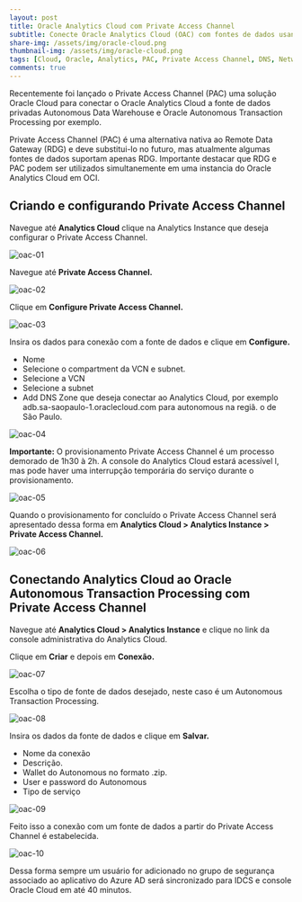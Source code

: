 ```yaml
---
layout: post
title: Oracle Analytics Cloud com Private Access Channel
subtitle: Conecte Oracle Analytics Cloud (OAC) com fontes de dados usando o Private Access Channel (PAC).
share-img: /assets/img/oracle-cloud.png
thumbnail-img: /assets/img/oracle-cloud.png
tags: [Cloud, Oracle, Analytics, PAC, Private Access Channel, DNS, Network]
comments: true
---
```


Recentemente foi lançado o Private Access Channel (PAC) uma solução Oracle Cloud para conectar o Oracle Analytics Cloud a fonte de dados privadas Autonomous Data Warehouse e Oracle Autonomous Transaction Processing por exemplo.

Private Access Channel (PAC) é uma alternativa nativa ao Remote Data Gateway (RDG) e deve substitui-lo no futuro, mas atualmente algumas fontes de dados suportam apenas RDG. Importante destacar que RDG e PAC podem ser utilizados simultanemente em uma instancia do Oracle Analytics Cloud em OCI. 

## Criando e configurando Private Access Channel

Navegue até **Analytics Cloud** clique na Analytics Instance que deseja configurar o Private Access Channel. 

![oac-01](https://objectstorage.sa-saopaulo-1.oraclecloud.com/p/SbYQCekItBp_5ngn6uEP6ozz6ZCSPKGLrMyUqgVI_FAaa2Z5ATolu3uAEmTkJ-Dj/n/gr8gkzaf8nit/b/bucket-euoraf4-site/o/OAC-PAC/oac-1.png)

Navegue até **Private Access Channel.**

![oac-02](https://objectstorage.sa-saopaulo-1.oraclecloud.com/p/T2oHyfbS6q0gCveXiCBtM-yQDXg0q0ExSyxNXdMAOOwKWkldT0N0EnY_V4fGWzQD/n/gr8gkzaf8nit/b/bucket-euoraf4-site/o/OAC-PAC/oac-2.png)

Clique em **Configure Private Access Channel.**

![oac-03](https://objectstorage.sa-saopaulo-1.oraclecloud.com/p/J0lky6nm4t23ZLL6yNu-efCEZRZbbj5_fIl2SthcMBVrBEYKbLe3EYCD6tQrrVjW/n/gr8gkzaf8nit/b/bucket-euoraf4-site/o/OAC-PAC/oac-3.png)

Insira os dados para conexão com a fonte de dados e clique em **Configure.**

- Nome
- Selecione o compartment da VCN e subnet.
- Selecione a VCN
- Selecione a subnet
- Add DNS Zone que deseja conectar ao Analytics Cloud, por exemplo adb.sa-saopaulo-1.oraclecloud.com para autonomous na regiã.
o de São Paulo.

![oac-04](https://objectstorage.sa-saopaulo-1.oraclecloud.com/p/zcjayskMSkCdIGyBwFx3w0T7HIFAAQOYJ4xkunGXVZ1FJpcEmoDVUNFpru1_q-8d/n/gr8gkzaf8nit/b/bucket-euoraf4-site/o/OAC-PAC/oac-4.png)

**Importante:** O provisionamento Private Access Channel é um processo demorado de 1h30 à 2h. A console do Analytics Cloud estará acessível l, mas pode haver uma interrupção temporária do serviço durante o provisionamento.

![oac-05](https://objectstorage.sa-saopaulo-1.oraclecloud.com/p/4ZA_X2ZBczX6QE22gxdFmCFkdzhTxrdZ9FyAEkamcXG-jW5i2fybF8wLTtyRLiTz/n/gr8gkzaf8nit/b/bucket-euoraf4-site/o/OAC-PAC/oac-5.png)

Quando o provisionamento for concluído o Private Access Channel será apresentado dessa forma em **Analytics Cloud > Analytics Instance > Private Access Channel.**

![oac-06](https://objectstorage.sa-saopaulo-1.oraclecloud.com/p/4ZA_X2ZBczX6QE22gxdFmCFkdzhTxrdZ9FyAEkamcXG-jW5i2fybF8wLTtyRLiTz/n/gr8gkzaf8nit/b/bucket-euoraf4-site/o/OAC-PAC/oac-6.png)

## Conectando Analytics Cloud ao Oracle Autonomous Transaction Processing com Private Access Channel

Navegue até **Analytics Cloud > Analytics Instance** e clique no link da console administrativa do Analytics Cloud. 

Clique em **Criar** e depois em **Conexão.**

![oac-07](https://objectstorage.sa-saopaulo-1.oraclecloud.com/p/4ZA_X2ZBczX6QE22gxdFmCFkdzhTxrdZ9FyAEkamcXG-jW5i2fybF8wLTtyRLiTz/n/gr8gkzaf8nit/b/bucket-euoraf4-site/o/OAC-PAC/oac-7.png)

Escolha o tipo de fonte de dados desejado, neste caso é um Autonomous Transaction Processing.

![oac-08](https://objectstorage.sa-saopaulo-1.oraclecloud.com/p/4ZA_X2ZBczX6QE22gxdFmCFkdzhTxrdZ9FyAEkamcXG-jW5i2fybF8wLTtyRLiTz/n/gr8gkzaf8nit/b/bucket-euoraf4-site/o/OAC-PAC/oac-8.png)

Insira os dados da fonte de dados e clique em **Salvar.**

- Nome da conexão
- Descrição.
- Wallet do Autonomous no formato .zip.
- User e password do Autonomous
- Tipo de serviço

![oac-09](https://objectstorage.sa-saopaulo-1.oraclecloud.com/p/4ZA_X2ZBczX6QE22gxdFmCFkdzhTxrdZ9FyAEkamcXG-jW5i2fybF8wLTtyRLiTz/n/gr8gkzaf8nit/b/bucket-euoraf4-site/o/OAC-PAC/oac-9.png)

Feito isso a conexão com um fonte de dados a partir do Private Access Channel é estabelecida.

![oac-10](https://objectstorage.sa-saopaulo-1.oraclecloud.com/p/mO3zrzrXRdXAEDG9iNQdV6i1If5B0Al3i4caL42JdStbsoOSRIA0WDll7h5z3e70/n/gr8gkzaf8nit/b/bucket-euoraf4-site/o/OAC-PAC/oac-10.png)


Dessa forma sempre um usuário for adicionado no grupo de segurança associado ao aplicativo do Azure AD será sincronizado para IDCS e console Oracle Cloud em até 40 minutos.






